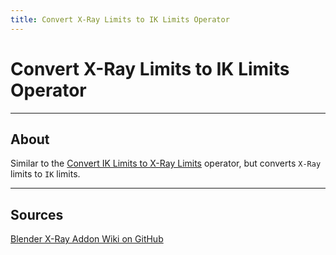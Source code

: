 ```yaml
---
title: Convert X-Ray Limits to IK Limits Operator
---
```


# Convert X-Ray Limits to IK Limits Operator

___

## About

Similar to the [Convert IK Limits to X-Ray Limits](operator-convert-ik-limits-to-x-ray-limits.md) operator, but converts `X-Ray` limits to `IK` limits.

___

## Sources

[Blender X-Ray Addon Wiki on GitHub](https://github.com/PavelBlend/blender-xray/wiki/Operator-IK-Limits#%D0%9E%D0%BF%D0%B5%D1%80%D0%B0%D1%82%D0%BE%D1%80-Convert-X-Ray-Limits-to-IK-Limits)
